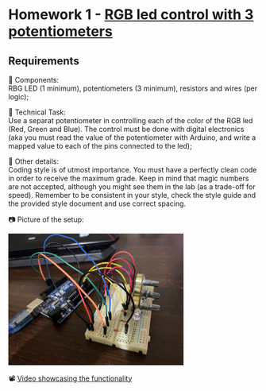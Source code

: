 # Homework 1 - [RGB led control with 3 potentiometers](./H1.ino)
## Requirements
:diamond_shape_with_a_dot_inside: Components:  
RBG LED (1  minimum), potentiometers (3 minimum), resistors and wires (per logic);

:diamond_shape_with_a_dot_inside: Technical Task:  
Use a separat potentiometer in controlling each of the color of the RGB led (Red, Green and Blue). The control must be done with digital electronics (aka you must read the value of the potentiometer with Arduino, and write a mapped value to each of the pins connected to the led);

:large_orange_diamond: Other details:  
Coding style is of utmost importance. You must have a perfectly clean code in order to receive the maximum grade. Keep in mind that magic numbers are not accepted, although you might see them in the lab (as a trade-off for speed). Remember to be consistent in your style, check the style guide and the provided style document and  use correct spacing.  

:camera: Picture of the setup:   
   
   
<img src="./Setup.jpeg" width=70% height=70%>

:film_projector: [Video showcasing the functionality](https://youtu.be/ppG1x3_EFg4)   
